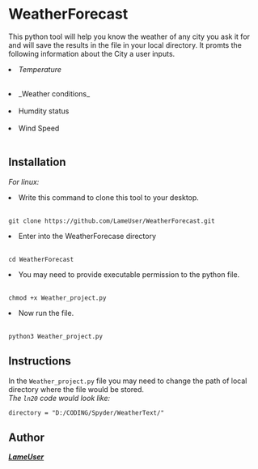 # WeatherForecast
This python tool will help you know the weather of any city you ask it for and will save the results in the file in your local directory. It promts the following information about the City a user inputs.
_<li>Temperature</li></br>_
<li>_Weather conditions_</li></br>
<li>Humdity status</li></br>
<li>Wind Speed</li></br>


## Installation

_For linux:_ 
<li>Write this command to clone this tool to your desktop.</li></br>

```
git clone https://github.com/LameUser/WeatherForecast.git
```

<li>Enter into the WeatherForecase directory</li></br>

```
cd WeatherForecast
```

<li>You may need to provide executable permission to the python file.</li></br>

```
chmod +x Weather_project.py
```

<li>Now run the file.</li></br>

```
python3 Weather_project.py
```

## Instructions

In the `Weather_project.py` file you may need to change the path of local directory where the file would be stored.</br>
_The `ln20` code would look like:_
```
directory = "D:/CODING/Spyder/WeatherText/"
```

## Author

**_[LameUser](https://github.com/LameUser)_**
